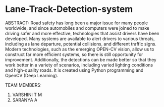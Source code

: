 # Lane-Track-Detection-system

ABSTRACT:
Road safety has long been a major issue for many people worldwide, and since automobiles and computers were joined to make driving safer and more effective, technologies that assist drivers have been developed. Many systems are available to alert drivers to various threats, including as lane departure, potential collisions, and different traffic signs. Modern technologies, such as the emerging OPEN-CV vision, allow us to construct far more efficient systems, so there is still opportunity for improvement. Additionally, the detections can be made better so that they work better in a variety of scenarios, including varied lighting conditions and high-quality roads. 
It is created using Python programming and OpenCV (Deep Learning).

TEAM MEMBERS:
1) VARSHINI T M
2) SARANYA A

